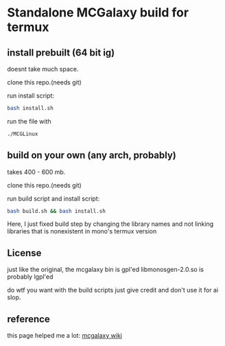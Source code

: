 # Standalone MCGalaxy build for termux

## install prebuilt (64 bit ig)
doesnt take much space.

clone this repo.(needs git)

run install script:

```sh
bash install.sh
```

run the file with
```sh
./MCGLinux
```

## build on your own (any arch, probably)
takes  400 - 600 mb.

clone this repo.(needs git)

run build script and install script:

```sh
bash build.sh && bash install.sh
```

Here, I just fixed build step by changing the library names and not linking libraries that is nonexistent in mono's termux version

## License

just like the original, the mcgalaxy bin is gpl'ed 
libmonosgen-2.0.so is probably lgpl'ed

do wtf you want with the build scripts just give credit and don't use it for ai slop.

## reference

this page helped me a lot: [mcgalaxy wiki](https://github.com/ClassiCube/MCGalaxy/wiki/Standalone-builds-using-mkbundle)
